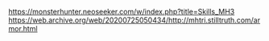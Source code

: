 https://monsterhunter.neoseeker.com/w/index.php?title=Skills_MH3
https://web.archive.org/web/20200725050434/http://mhtri.stilltruth.com/armor.html